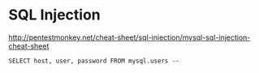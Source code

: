 # SQL Injection

http://pentestmonkey.net/cheat-sheet/sql-injection/mysql-sql-injection-cheat-sheet
```
SELECT host, user, password FROM mysql.users -- 
```
